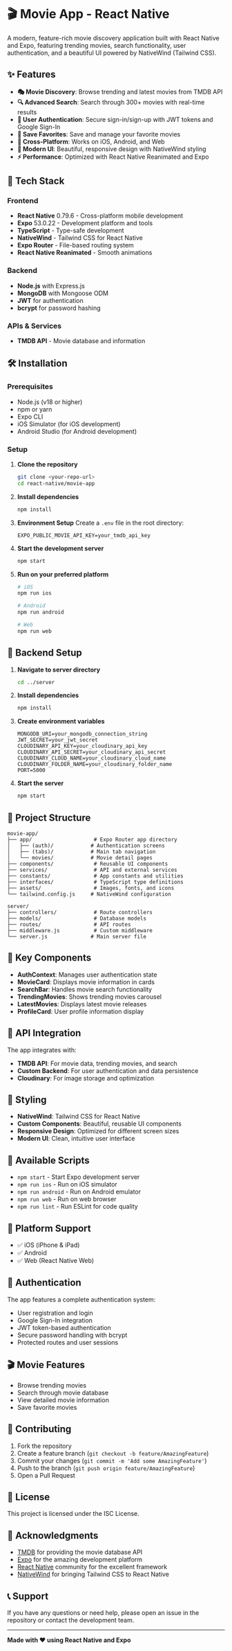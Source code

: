# 🎬 Movie App - React Native

A modern, feature-rich movie discovery application built with React Native and Expo, featuring trending movies, search functionality, user authentication, and a beautiful UI powered by NativeWind (Tailwind CSS).

## ✨ Features

- **🎭 Movie Discovery**: Browse trending and latest movies from TMDB API
- **🔍 Advanced Search**: Search through 300+ movies with real-time results
- **👤 User Authentication**: Secure sign-in/sign-up with JWT tokens and Google Sign-In
- **💾 Save Favorites**: Save and manage your favorite movies
- **📱 Cross-Platform**: Works on iOS, Android, and Web
- **🎨 Modern UI**: Beautiful, responsive design with NativeWind styling
- **⚡ Performance**: Optimized with React Native Reanimated and Expo

## 🚀 Tech Stack

### Frontend

- **React Native** 0.79.6 - Cross-platform mobile development
- **Expo** 53.0.22 - Development platform and tools
- **TypeScript** - Type-safe development
- **NativeWind** - Tailwind CSS for React Native
- **Expo Router** - File-based routing system
- **React Native Reanimated** - Smooth animations

### Backend

- **Node.js** with Express.js
- **MongoDB** with Mongoose ODM
- **JWT** for authentication
- **bcrypt** for password hashing

### APIs & Services

- **TMDB API** - Movie database and information

## 🛠️ Installation

### Prerequisites

- Node.js (v18 or higher)
- npm or yarn
- Expo CLI
- iOS Simulator (for iOS development)
- Android Studio (for Android development)

### Setup

1. **Clone the repository**

   ```bash
   git clone <your-repo-url>
   cd react-native/movie-app
   ```

2. **Install dependencies**

   ```bash
   npm install
   ```

3. **Environment Setup**
   Create a `.env` file in the root directory:

   ```env
   EXPO_PUBLIC_MOVIE_API_KEY=your_tmdb_api_key
   ```

4. **Start the development server**

   ```bash
   npm start
   ```

5. **Run on your preferred platform**

   ```bash
   # iOS
   npm run ios

   # Android
   npm run android

   # Web
   npm run web
   ```

## 🔧 Backend Setup

1. **Navigate to server directory**

   ```bash
   cd ../server
   ```

2. **Install dependencies**

   ```bash
   npm install
   ```

3. **Create environment variables**

   ```env
   MONGODB_URI=your_mongodb_connection_string
   JWT_SECRET=your_jwt_secret
   CLOUDINARY_API_KEY=your_cloudinary_api_key
   CLOUDINARY_API_SECRET=your_cloudinary_api_secret
   CLOUDINARY_CLOUD_NAME=your_cloudinary_cloud_name
   CLOUDINARY_FOLDER_NAME=your_cloudinary_folder_name
   PORT=5000
   ```

4. **Start the server**
   ```bash
   npm start
   ```

## 📁 Project Structure

```
movie-app/
├── app/                    # Expo Router app directory
│   ├── (auth)/            # Authentication screens
│   ├── (tabs)/            # Main tab navigation
│   └── movies/            # Movie detail pages
├── components/             # Reusable UI components
├── services/               # API and external services
├── constants/              # App constants and utilities
├── interfaces/             # TypeScript type definitions
├── assets/                 # Images, fonts, and icons
└── tailwind.config.js     # NativeWind configuration

server/
├── controllers/            # Route controllers
├── models/                 # Database models
├── routes/                 # API routes
├── middleware.js           # Custom middleware
└── server.js              # Main server file
```

## 🎯 Key Components

- **AuthContext**: Manages user authentication state
- **MovieCard**: Displays movie information in cards
- **SearchBar**: Handles movie search functionality
- **TrendingMovies**: Shows trending movies carousel
- **LatestMovies**: Displays latest movie releases
- **ProfileCard**: User profile information display

## 🔌 API Integration

The app integrates with:

- **TMDB API**: For movie data, trending movies, and search
- **Custom Backend**: For user authentication and data persistence
- **Cloudinary**: For image storage and optimization

## 🎨 Styling

- **NativeWind**: Tailwind CSS for React Native
- **Custom Components**: Beautiful, reusable UI components
- **Responsive Design**: Optimized for different screen sizes
- **Modern UI**: Clean, intuitive user interface

## 🚀 Available Scripts

- `npm start` - Start Expo development server
- `npm run ios` - Run on iOS simulator
- `npm run android` - Run on Android emulator
- `npm run web` - Run on web browser
- `npm run lint` - Run ESLint for code quality

## 📱 Platform Support

- ✅ iOS (iPhone & iPad)
- ✅ Android
- ✅ Web (React Native Web)

## 🔐 Authentication

The app features a complete authentication system:

- User registration and login
- Google Sign-In integration
- JWT token-based authentication
- Secure password handling with bcrypt
- Protected routes and user sessions

## 🎬 Movie Features

- Browse trending movies
- Search through movie database
- View detailed movie information
- Save favorite movies

## 🤝 Contributing

1. Fork the repository
2. Create a feature branch (`git checkout -b feature/AmazingFeature`)
3. Commit your changes (`git commit -m 'Add some AmazingFeature'`)
4. Push to the branch (`git push origin feature/AmazingFeature`)
5. Open a Pull Request

## 📄 License

This project is licensed under the ISC License.

## 🙏 Acknowledgments

- [TMDB](https://www.themoviedb.org/) for providing the movie database API
- [Expo](https://expo.dev/) for the amazing development platform
- [React Native](https://reactnative.dev/) community for the excellent framework
- [NativeWind](https://www.nativewind.dev/) for bringing Tailwind CSS to React Native

## 📞 Support

If you have any questions or need help, please open an issue in the repository or contact the development team.

---

**Made with ❤️ using React Native and Expo**
